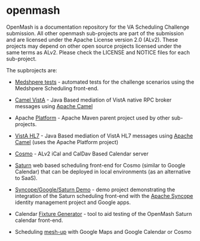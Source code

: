 openmash
========

OpenMash is a documentation repository for the VA Scheduling 
Challenge submission. All other openmash sub-projects are part 
of the submission and are licensed under the Apache 
License version 2.0 (ALv2). These projects may depend on other 
open source projects licensed under the same terms as ALv2.
Please check the LICENSE and NOTICE files for each sub-project.

The supbrojects are:

* [Medshpere tests](https://github.com/openmash/medsphere-test) - 
automated tests for the challenge scenarios using the 
Medshpere Scheduling front-end.

* [Camel VistA](https://github.com/openmash/camel-vista) - 
Java Based mediation of VistA native RPC broker messages 
using [Apache Camel](http://camel.apache.org)

* Apache [Platform](https://github.com/openmash/apache-platform) - 
Apache Maven parent project used by other sub-projects.

* [VistA HL7](https://github.com/openmash/vista-hl7) - 
Java Based mediation of VistA HL7 messages using 
[Apache Camel](http://camel.apache.org) (uses the Apache 
Platform project)

* [Cosmo](https://github.com/openmash/cosmo) - ALv2 iCal 
and CalDav Based Calendar server

* [Saturn](https://github.com/openmash/saturn) web based 
scheduling front-end for Cosmo (similar to Google Calendar) 
that can be deployed in local environments (as an alternative to SaaS).

* [Syncope/Google/Saturn Demo](https://github.com/openmash/syncope-google-saturn-demo) - 
demo project demonstrating the integration of the Saturn scheduling front-end 
with the [Apache Syncope](http://syncope.apache.org) identity management project and Google apps.

* Calendar [Fixture Generator](https://github.com/openmash/calendar-fixture-generator) - 
tool to aid testing of the OpenMash Saturn calendar front-end.

* Scheduling [mesh-up](https://github.com/openmash/mashmesh) with 
Google Maps and Google Calendar or Cosmo

